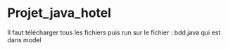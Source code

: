 # Projet_java_hotel

Il faut télécharger tous les fichiers puis run sur le fichier : bdd.java qui est dans model